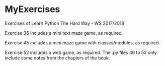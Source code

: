 # MyExercises
Exercises of Learn Python The Hard Way - WS 2017/2018

Exercise 36 includes a mini text maze game, as required.

Exercise 45 includes a mini maze game with classes/modules, as required.

Exercise 52 includes a web game, as required. The .py files 46 to 52 only include some notes from the chapters of the book.
